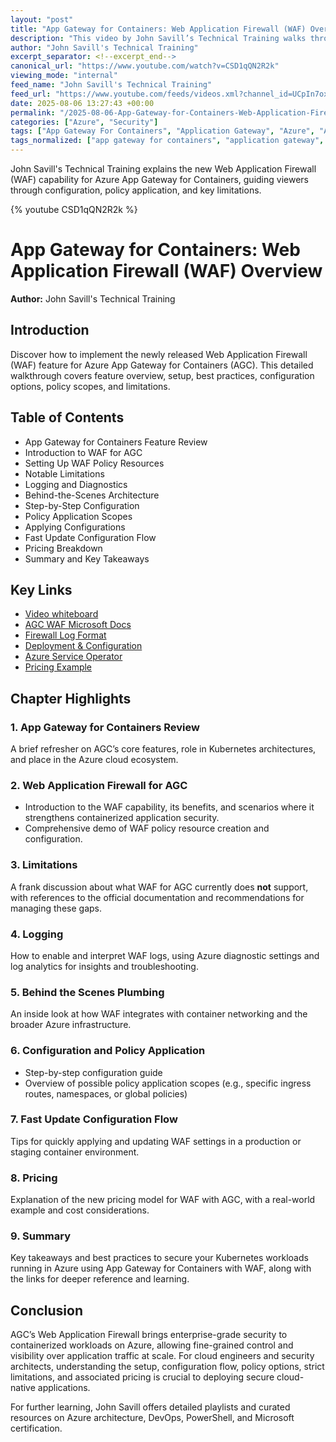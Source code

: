 ```yaml
---
layout: "post"
title: "App Gateway for Containers: Web Application Firewall (WAF) Overview"
description: "This video by John Savill’s Technical Training walks through the newly available Web Application Firewall (WAF) feature for Azure’s App Gateway for Containers. The walkthrough covers setup, configuration, policy scopes, key limitations, firewall logs, deployment, and pricing. The presentation targets cloud architects, security professionals, and Kubernetes administrators looking to secure container workloads using native Azure tools."
author: "John Savill's Technical Training"
excerpt_separator: <!--excerpt_end-->
canonical_url: "https://www.youtube.com/watch?v=CSD1qQN2R2k"
viewing_mode: "internal"
feed_name: "John Savill's Technical Training"
feed_url: "https://www.youtube.com/feeds/videos.xml?channel_id=UCpIn7ox7j7bH_OFj7tYouOQ"
date: 2025-08-06 13:27:43 +00:00
permalink: "/2025-08-06-App-Gateway-for-Containers-Web-Application-Firewall-WAF-Overview.html"
categories: ["Azure", "Security"]
tags: ["App Gateway For Containers", "Application Gateway", "Azure", "Azure Cloud", "Azure Kubernetes Service", "Azure Networking", "Azure Service Operator", "Cloud", "Cloud Security", "Container Security", "Firewall", "Firewall Policies", "Kubernetes", "Load Balancing", "Logging", "Microsoft", "Microsoft Azure", "Pricing", "Security", "Security Configuration", "Videos", "WAF", "Web Application Firewall"]
tags_normalized: ["app gateway for containers", "application gateway", "azure", "azure cloud", "azure kubernetes service", "azure networking", "azure service operator", "cloud", "cloud security", "container security", "firewall", "firewall policies", "kubernetes", "load balancing", "logging", "microsoft", "microsoft azure", "pricing", "security", "security configuration", "videos", "waf", "web application firewall"]
---
```


John Savill's Technical Training explains the new Web Application Firewall (WAF) capability for Azure App Gateway for Containers, guiding viewers through configuration, policy application, and key limitations.<!--excerpt_end-->

{% youtube CSD1qQN2R2k %}

# App Gateway for Containers: Web Application Firewall (WAF) Overview

**Author:** John Savill's Technical Training

## Introduction

Discover how to implement the newly released Web Application Firewall (WAF) feature for Azure App Gateway for Containers (AGC). This detailed walkthrough covers feature overview, setup, best practices, configuration options, policy scopes, and limitations.

## Table of Contents

- App Gateway for Containers Feature Review
- Introduction to WAF for AGC
- Setting Up WAF Policy Resources
- Notable Limitations
- Logging and Diagnostics
- Behind-the-Scenes Architecture
- Step-by-Step Configuration
- Policy Application Scopes
- Applying Configurations
- Fast Update Configuration Flow
- Pricing Breakdown
- Summary and Key Takeaways

## Key Links

- [Video whiteboard](https://github.com/johnthebrit/RandomStuff/raw/master/Whiteboards/AGCWAF.png)
- [AGC WAF Microsoft Docs](https://learn.microsoft.com/azure/application-gateway/for-containers/web-application-firewall#limitations)
- [Firewall Log Format](https://learn.microsoft.com/en-us/azure/application-gateway/for-containers/diagnostics?tabs=configure-log-portal#firewall-log-format)
- [Deployment & Configuration](https://learn.microsoft.com/en-us/azure/application-gateway/for-containers/web-application-firewall#application-gateway-for-containers-implementation)
- [Azure Service Operator](https://azure.github.io/azure-service-operator/)
- [Pricing Example](https://learn.microsoft.com/en-us/azure/application-gateway/for-containers/understanding-pricing#example-6---web-application-firewall)

## Chapter Highlights

### 1. App Gateway for Containers Review

A brief refresher on AGC’s core features, role in Kubernetes architectures, and place in the Azure cloud ecosystem.

### 2. Web Application Firewall for AGC

- Introduction to the WAF capability, its benefits, and scenarios where it strengthens containerized application security.
- Comprehensive demo of WAF policy resource creation and configuration.

### 3. Limitations

A frank discussion about what WAF for AGC currently does **not** support, with references to the official documentation and recommendations for managing these gaps.

### 4. Logging

How to enable and interpret WAF logs, using Azure diagnostic settings and log analytics for insights and troubleshooting.

### 5. Behind the Scenes Plumbing

An inside look at how WAF integrates with container networking and the broader Azure infrastructure.

### 6. Configuration and Policy Application

- Step-by-step configuration guide
- Overview of possible policy application scopes (e.g., specific ingress routes, namespaces, or global policies)

### 7. Fast Update Configuration Flow

Tips for quickly applying and updating WAF settings in a production or staging container environment.

### 8. Pricing

Explanation of the new pricing model for WAF with AGC, with a real-world example and cost considerations.

### 9. Summary

Key takeaways and best practices to secure your Kubernetes workloads running in Azure using App Gateway for Containers with WAF, along with the links for deeper reference and learning.

## Conclusion

AGC’s Web Application Firewall brings enterprise-grade security to containerized workloads on Azure, allowing fine-grained control and visibility over application traffic at scale. For cloud engineers and security architects, understanding the setup, configuration flow, policy options, strict limitations, and associated pricing is crucial to deploying secure cloud-native applications.

For further learning, John Savill offers detailed playlists and curated resources on Azure architecture, DevOps, PowerShell, and Microsoft certification.
